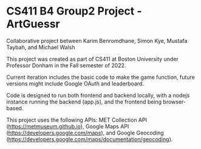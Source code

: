 # CS411 B4 Group2 Project - ArtGuessr

Collaborative project between Karim Benromdhane, Simon Kye, Mustafa Taybah, and Michael Walsh

This project was created as part of CS411 at Boston University under Professor Donham in the Fall semester of 2022.

Current iteration includes the basic code to make the game function, future versions might include Google OAuth and leaderboard.

Code is designed to run both frontend and backend locally, with a nodejs instance running the backend (app.js), and the frontend being browser-based.

This project uses the following APIs: MET Collection API (https://metmuseum.github.io), Google Maps API (https://developers.google.com/maps), and Google Geocoding (https://developers.google.com/maps/documentation/geocoding).


